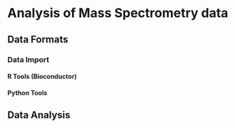 # Analysis of Mass Spectrometry data


## Data Formats 


### Data Import


#### R Tools (Bioconductor)


#### Python Tools


## Data Analysis

